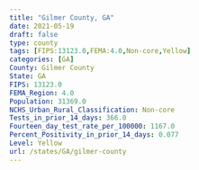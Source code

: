 ```yaml
---
title: "Gilmer County, GA"
date: 2021-05-19
draft: false
type: county
tags: [FIPS:13123.0,FEMA:4.0,Non-core,Yellow]
categories: [GA]
County: Gilmer County
State: GA
FIPS: 13123.0
FEMA_Region: 4.0
Population: 31369.0
NCHS_Urban_Rural_Classification: Non-core
Tests_in_prior_14_days: 366.0
Fourteen_day_test_rate_per_100000: 1167.0
Percent_Positivity_in_prior_14_days: 0.077
Level: Yellow
url: /states/GA/gilmer-county
---
```



